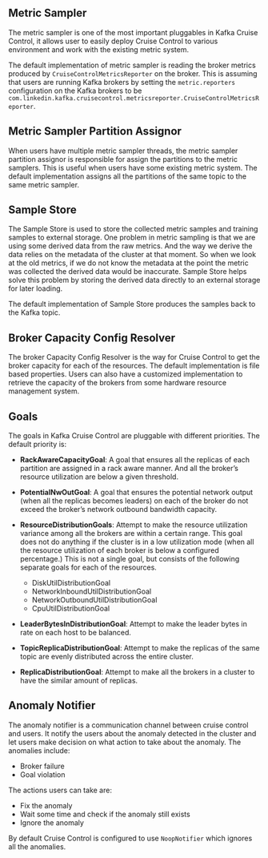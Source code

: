 ## Metric Sampler
The metric sampler is one of the most important pluggables in Kafka Cruise Control, it allows user to easily deploy Cruise Control to various environment and work with the existing metric system.

The default implementation of metric sampler is reading the broker metrics produced by `CruiseControlMetricsReporter` on the broker. This is assuming that users are running Kafka brokers by setting the `metric.reporters` configuration on the Kafka brokers to be `com.linkedin.kafka.cruisecontrol.metricsreporter.CruiseControlMetricsReporter`.

## Metric Sampler Partition Assignor
When users have multiple metric sampler threads, the metric sampler partition assignor is responsible for assign the partitions to the metric samplers. This is useful when users have some existing metric system. The default implementation assigns all the partitions of the same topic to the same metric sampler.

## Sample Store
The Sample Store is used to store the collected metric samples and training samples to external storage. One problem in metric sampling is that we are using some derived data from the raw metrics. And the way we derive the data relies on the metadata of the cluster at that moment. So when we look at the old metrics, if we do not know the metadata at the point the metric was collected the derived data would be inaccurate. Sample Store helps solve this problem by storing the derived data directly to an external storage for later loading.

The default implementation of Sample Store produces the samples back to the Kafka topic.

## Broker Capacity Config Resolver
The broker Capacity Config Resolver is the way for Cruise Control to get the broker capacity for each of the resources. The default implementation is file based properties. Users can also have a customized implementation to retrieve the capacity of the brokers from some hardware resource management system.

## Goals
The goals in Kafka Cruise Control are pluggable with different priorities. The default priority is:

* **RackAwareCapacityGoal**: A goal that ensures all the replicas of each partition are assigned in a rack aware manner. And all the broker’s resource utilization are below a given threshold.

* **PotentialNwOutGoal**: A goal that ensures the potential network output (when all the replicas becomes leaders) on each of the broker do not exceed the broker’s network outbound bandwidth capacity.

* **ResourceDistributionGoals**: Attempt to make the resource utilization variance among all the brokers are within a certain range. This goal does not do anything if the cluster is in a low utilization mode (when all the resource utilization of each broker is below a configured percentage.) This is not a single goal, but consists of the following separate goals for each of the resources. 
    * DiskUtilDistributionGoal
    * NetworkInboundUtilDistributionGoal
    * NetworkOutboundUtilDistributionGoal
    * CpuUtilDistributionGoal

* **LeaderBytesInDistributionGoal**: Attempt to make the leader bytes in rate on each host to be balanced.

* **TopicReplicaDistributionGoal**: Attempt to make the replicas of the same topic are evenly distributed across the entire cluster.

* **ReplicaDistributionGoal**: Attempt to make all the brokers in a cluster to have the similar amount of replicas.

## Anomaly Notifier
The anomaly notifier is a communication channel between cruise control and users. It notify the users about the anomaly detected in the cluster and let users make decision on what action to take about the anomaly. The anomalies include:
* Broker failure
* Goal violation

The actions users can take are:
* Fix the anomaly
* Wait some time and check if the anomaly still exists
* Ignore the anomaly

By default Cruise Control is configured to use `NoopNotifier` which ignores all the anomalies.
